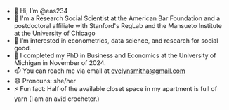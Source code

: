 - 👋 Hi, I’m @eas234
- 💼 I'm a Research Social Scientist at the American Bar Foundation and a postdoctoral affiliate with Stanford's RegLab and the Mansueto Institute at the University of Chicago
- 👀 I’m interested in econometrics, data science, and research for social good.
- 🌱 I completed my PhD in Business and Economics at the University of Michigan in November of 2024.
- 📫 You can reach me via email at evelynsmitha@gmail.com
- 😄 Pronouns: she/her
- ⚡ Fun fact: Half of the available closet space in my apartment is full of yarn (I am an avid crocheter.)

<!---
eas234/eas234 is a ✨ special ✨ repository because its `README.md` (this file) appears on your GitHub profile.
You can click the Preview link to take a look at your changes.
--->

